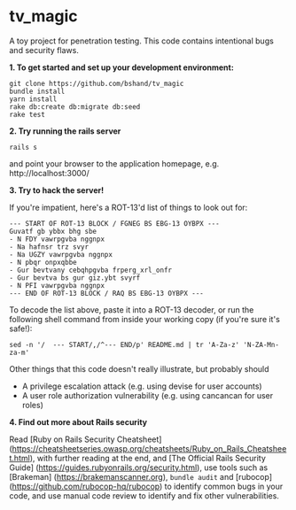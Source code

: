 # tv_magic
A toy project for penetration testing.
This code contains intentional bugs and security flaws.

**1. To get started and set up your development environment:**

    git clone https://github.com/bshand/tv_magic
    bundle install
    yarn install
    rake db:create db:migrate db:seed
    rake test

**2. Try running the rails server**

    rails s
and point your browser to the application homepage, e.g. http://localhost:3000/

**3. Try to hack the server!**

If you're impatient, here's a ROT-13'd list of things to look out for:

    --- START OF ROT-13 BLOCK / FGNEG BS EBG-13 OYBPX ---
    Guvatf gb ybbx bhg sbe
    - N FDY vawrpgvba nggnpx
    - Na hafnsr trz svyr
    - Na UGZY vawrpgvba nggnpx
    - N pbqr onpxqbbe
    - Gur bevtvany cebqhpgvba frperg_xrl_onfr
    - Gur bevtva bs gur giz.ybt svyrf
    - N PFI vawrpgvba nggnpx
    --- END OF ROT-13 BLOCK / RAQ BS EBG-13 OYBPX ---

To decode the list above, paste it into a ROT-13 decoder, or run the following
shell command from inside your working copy (if you're sure it's safe!):

    sed -n '/  --- START/,/^--- END/p' README.md | tr 'A-Za-z' 'N-ZA-Mn-za-m'

Other things that this code doesn't really illustrate, but probably should
- A privilege escalation attack (e.g. using devise for user accounts)
- A user role authorization vulnerability (e.g. using cancancan for user roles)

**4. Find out more about Rails security**

Read [Ruby on Rails Security Cheatsheet]
  (https://cheatsheetseries.owasp.org/cheatsheets/Ruby_on_Rails_Cheatsheet.html),
with further reading at the end, and
[The Official Rails Security Guide]
  (https://guides.rubyonrails.org/security.html),
use tools such as [Brakeman] (https://brakemanscanner.org), `bundle audit` and
[rubocop] (https://github.com/rubocop-hq/rubocop) to identify common
bugs in your code, and use manual code review to identify and fix other
vulnerabilities.
